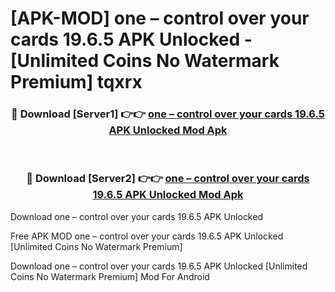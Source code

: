 # [APK-MOD] one – control over your cards 19.6.5 APK Unlocked - [Unlimited Coins No Watermark Premium] tqxrx



<div align="center">
<h3>🔴 Download [Server1] 👉👉 <a href="https://momento.my/?title=one_–_control_over_your_cards_19.6.5_APK_Unlocked">one – control over your cards 19.6.5 APK Unlocked Mod Apk</a></h3><br>

<h3>🔴 Download [Server2] 👉👉 <a href="https://momento.my/?title=one_–_control_over_your_cards_19.6.5_APK_Unlocked">one – control over your cards 19.6.5 APK Unlocked Mod Apk</a></h3>
</div>



Download one – control over your cards 19.6.5 APK Unlocked 

Free APK MOD one – control over your cards 19.6.5 APK Unlocked [Unlimited Coins No Watermark Premium]

Download one – control over your cards 19.6.5 APK Unlocked [Unlimited Coins No Watermark Premium] Mod For Android
